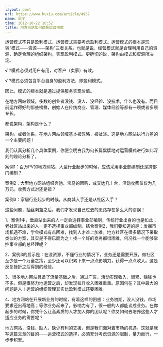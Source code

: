```yaml
---
layout: post
url: https://www.huxiu.com/article/4957
name: 周宁
time: 2012-10-22 10:52
title: 地方网站如何选择运营模式
---
```

运营模式不只是盈利模式，运营模式需要考虑盈利模式。运营模式的根本是玩转“模式——资源——架构”三者关系。也就是说，经营模式就是合理利用自己的资源，确定合理的组织架构，实现盈利模式。更确切的说，架构由模式和资源所决定。

√ ?模式必须对用户有用，对客户（卖家）有效。

√ ?模式必须包含平台自身的盈利方法，即盈利模式。

因此，模式的根本就是通过提供服务实现价值。

在地方网站领域，多数的创业者没钱、没人、没经验、没技术，什么也没有。而目前运作得好的那些榜样，创始人在传统商业、管理、媒体经验等都有一项或者多项专长。

都说架构，架构是什么？

架构，或者体系，在地方网站领域基本被忽略，被扯淡。这是地方网站执行力差的一个主要问题！

我们认真分析几个具体案例，你便会明白我为何长篇累牍地对运营模式进行如此深刻的理论分析了。

案例1：百万PV的地方网站，大型行业起步的时候，应该采用事业部编制还是跨部门编制？

案例2：大型地方网站组织奔驰、宝马的团购，成交达几十台，活动收费仅仅为几万元。收费方式对还是错？

案例3：家居行业起步的时候，从商城入手还是从社区入手？

这些问题，抽丝剥茧之后，我们才发现自己过去的思路存在多么大的谬误！

1、案例1中，垂直站出来的人一定会选择事业部编制，传统行业出身的也是如此；老社区站出来的人一定不选择事业部编制。结合案例2，我们要知道的是：发掘市场机遇不难，学会模式有点困难，找到人才难上加难。地方社区在很多情况下采取类似的方案，其实是不得已而为之！找一个好的商务都很困难，何况找一个能够掌控事业部的总经理呢？

2、案例3的启示是：在没资源，不懂行业的情况下，业务还是需要开展，做社区至少是一个万全之策，至少还可以积累下来一点点影响力，获得一点点收入。这是反复挫折之后得到的经验。

3、很多地方网站具备了流量基础之后，通过广告、活动实现收入，很累、赚钱也不多。但是很努力地运营之后，却发现拉升收入困难重重。原因何在？其中最大的问题是人！运营的组织管理其实比盈利模式还要困难。

4、地方网站在开展新业务的时候，有着这样的困惑：业务初期，没人没钱，市场要求还出奇地高；等你业务起来了，影响力有了，很一般的人都能谈成业务。在你起步的时候，你凭什么让高素质的人才加入你的团队呢？你又如何去培养这些人才适应业务的需要呢？

地方网站，没钱，缺人，缺少有利的支援，但是我们面对着市场的机遇。这就是我写这篇文章的目的——运营模式的选择，必须充分考虑资源的限制，量力而行，一步步积累。

